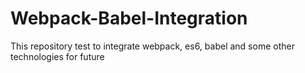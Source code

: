 # Webpack-Babel-Integration

This repository test to integrate webpack, es6, babel and some other technologies for future
